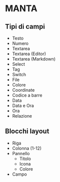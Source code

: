 # MANTA
## Tipi di campi
- Testo
- Numero
- Textarea
- Textarea (Editor)
- Textarea (Markdown)
- Select
- Tag
- Switch
- File
- Colore
- Coordinate
- Codice a barre
- Data
- Data e Ora
- Ora
- Relazione

## Blocchi layout
- Riga
- Colonna (1-12)
- Pannello
    - Titolo
    - Icona
    - Colore
- Campo